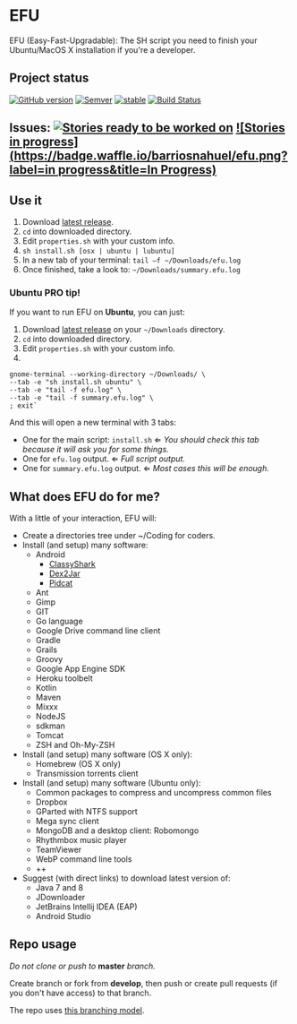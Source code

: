 # EFU

EFU (Easy-Fast-Upgradable): The SH script you need to finish your Ubuntu/MacOS X installation if you're a developer.

## Project status
[![GitHub version](https://badge.fury.io/gh/barriosnahuel%2Fefu.svg)](http://github.com/barriosnahuel/efu/releases)
[![Semver](http://img.shields.io/SemVer/2.0.0.png)](http://semver.org/spec/v2.0.0.html)
[![stable](https://img.shields.io/badge/stability-stable-green.svg)](https://nodejs.org/api/documentation.html#documentation_stability_index)
[![Build Status](https://travis-ci.org/barriosnahuel/efu.svg?branch=master)](https://travis-ci.org/barriosnahuel/efu)

## Issues: [![Stories ready to be worked on](https://badge.waffle.io/barriosnahuel/efu.png?label=ready&title=Ready)](https://waffle.io/barriosnahuel/efu) [![Stories in progress](https://badge.waffle.io/barriosnahuel/efu.png?label=in progress&title=In Progress)](https://waffle.io/barriosnahuel/efu)


## Use it
1. Download [latest release](https://github.com/barriosnahuel/efu/releases).
2. `cd` into downloaded directory.
3. Edit `properties.sh` with your custom info.
4. `sh install.sh [osx | ubuntu | lubuntu]`
5. In a new tab of your terminal: `tail –f ~/Downloads/efu.log`
6. Once finished, take a look to: `~/Downloads/summary.efu.log`

### Ubuntu PRO tip!
If you want to run EFU on **Ubuntu**, you can just:

1. Download [latest release](https://github.com/barriosnahuel/efu/releases) on your `~/Downloads` directory.
2. `cd` into downloaded directory.
3. Edit `properties.sh` with your custom info.
4. 
```shell
gnome-terminal --working-directory ~/Downloads/ \
--tab -e "sh install.sh ubuntu" \
--tab -e "tail -f efu.log" \
--tab -e "tail -f summary.efu.log" \
; exit`
```

And this will open a new terminal with 3 tabs:
- One for the main script: `install.sh` ⇐ *You should check this tab because it will ask you for some things.*
- One for `efu.log` output. ⇐ *Full script output.*
- One for `summary.efu.log` output. ⇐ *Most cases this will be enough.*

## What does EFU do for me?
With a little of your interaction, EFU will:
- Create a directories tree under ~/Coding for coders.
- Install (and setup) many software:
  - Android
    - [ClassyShark](https://github.com/google/android-classyshark/)
    - [Dex2Jar](https://github.com/pxb1988/dex2jar)
    - [Pidcat](https://github.com/JakeWharton/pidcat)
  - Ant
  - Gimp
  - GIT
  - Go language
  - Google Drive command line client
  - Gradle  
  - Grails
  - Groovy
  - Google App Engine SDK
  - Heroku toolbelt
  - Kotlin
  - Maven  
  - Mixxx
  - NodeJS 
  - sdkman
  - Tomcat  
  - ZSH and Oh-My-ZSH
- Install (and setup) many software (OS X only):
  - Homebrew (OS X only)
  - Transmission torrents client
- Install (and setup) many software (Ubuntu only):
  - Common packages to compress and uncompress common files
  - Dropbox
  - GParted with NTFS support
  - Mega sync client
  - MongoDB and a desktop client: Robomongo
  - Rhythmbox music player
  - TeamViewer
  - WebP command line tools
  - ++
- Suggest (with direct links) to download latest version of:
  - Java 7 and 8
  - JDownloader
  - JetBrains Intellij IDEA (EAP)
  - Android Studio

## Repo usage
*Do not clone or push to* **master** *branch.*

Create branch or fork from **develop**, then push or create pull requests (if you don't have access) to that branch.

The repo uses [this branching model](http://nvie.com/posts/a-successful-git-branching-model/).
